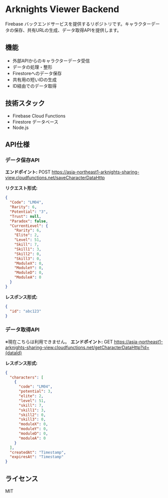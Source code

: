 # Arknights Viewer Backend

Firebase バックエンドサービスを提供するリポジトリです。キャラクターデータの保存、共有URLの生成、データ取得APIを提供します。

## 機能

- 外部APIからのキャラクターデータ受信
- データの処理・整形
- Firestoreへのデータ保存
- 共有用の短いIDの生成
- ID経由でのデータ取得

## 技術スタック

- Firebase Cloud Functions
- Firestore データベース
- Node.js

## API仕様

### データ保存API

**エンドポイント:** POST https://asia-northeast1-arknights-sharing-view.cloudfunctions.net/saveCharacterDataHttp

**リクエスト形式:**
```json
{
  "Code": "LM04",
  "Rarity": 6,
  "Potential": "3",
  "Trust": null,
  "Paradox": false,
  "CurrentLevel": {
    "Rarity": 6,
    "Elite": 2,
    "Level": 51,
    "Skill": 7,
    "Skill1": 3,
    "Skill2": 0,
    "Skill3": 0,
    "ModuleX": 0,
    "ModuleY": 0,
    "ModuleD": 0,
    "ModuleA": 0
  }
}
```

**レスポンス形式:**
```json
{
  "id": "abc123"
}
```

### データ取得API

※現在こちらは利用できません。
**エンドポイント:** GET https://asia-northeast1-arknights-sharing-view.cloudfunctions.net/getCharacterDataHttp?id={dataId}

**レスポンス形式:**
```json
{
  "characters": [
    {
      "code": "LM04",
      "potential": 3,
      "elite": 2,
      "level": 51,
      "skill": 7,
      "skill1": 3,
      "skill2": 0,
      "skill3": 0,
      "moduleX": 0,
      "moduleY": 0,
      "moduleD": 0,
      "moduleA": 0
    }
  ],
  "createdAt": "Timestamp",
  "expiresAt": "Timestamp"
}
```

## ライセンス

MIT

